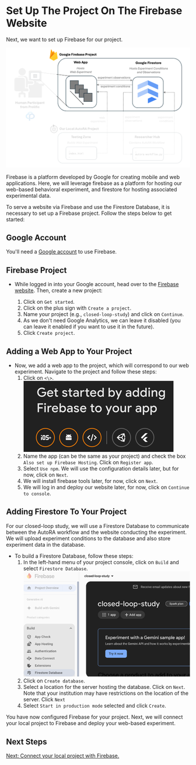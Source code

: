 # Set Up The Project On The Firebase Website

Next, we want to set up Firebase for our project. 

![Setup](../img/system_firebase.png)

Firebase is a platform developed by Google for creating mobile and web applications. Here, we will leverage firebase as a platform for hosting our web-based behavioral experiment, and firestore for hosting associated experimental data.

To serve a website via Firebase and use the Firestore Database, it is necessary to set up a Firebase project. Follow the steps below to get started:

## Google Account
You'll need a [Google account](https://www.google.com/account/about/) to use Firebase.

## Firebase Project
- While logged in into your Google account, head over to the [Firebase website](https://firebase.google.com/). Then, create a new project:

  1. Click on `Get started`.
  2. Click on the plus sign with `Create a project`.
  3. Name your project (e.g., ``closed-loop-study``) and click on `Continue`.
  4. As we don't need Google Analytics, we can leave it disabled (you can leave it enabled if you want to use it in the future).
  5. Click `Create project`.

## Adding a Web App to Your Project
- Now, we add a web app to the project, which will correspond to our web experiment. Navigate to the project and follow these steps:
  1. Click on ```<\>```.
  ![webapp.png](../img/webapp.png)
  2. Name the app (can be the same as your project) and check the box `Also set up Firebase Hosting`. Click on `Register app`.
  3. Select `Use npm`. We will use the configuration details later, but for now, click on `Next`.
  4. We will install firebase tools later, for now, click on `Next`.
  5. We will log in and deploy our website later, for now, click on `Continue to console`.

## Adding Firestore To Your Project
For our closed-loop study, we will use a Firestore Database to communicate between the AutoRA workflow and the website conducting the experiment. We will upload experiment conditions to the database and also store experiment data in the database. 
- To build a Firestore Database, follow these steps:
  1. In the left-hand menu of your project console, click on `Build` and select `Firestore Database`.
  ![build_database.png](../img/build_database.png)
  2. Click on `Create database`.
  3. Select a location for the server hosting the database. Click on `Next`. Note that your institution may have restrictions on the location of the server. Click `Next`
  4. Select `Start in production mode` selected and click `Create`.

You have now configured Firebase for your project. Next, we will connect your local project to Firebase and deploy your web-based experiment.

## Next Steps

[Next: Connect your local project with Firebase.](testingzone.md)

